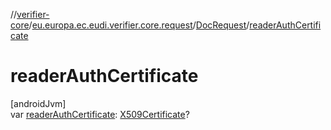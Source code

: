 //[verifier-core](../../../index.md)/[eu.europa.ec.eudi.verifier.core.request](../index.md)/[DocRequest](index.md)/[readerAuthCertificate](reader-auth-certificate.md)

# readerAuthCertificate

[androidJvm]\
var [readerAuthCertificate](reader-auth-certificate.md): [X509Certificate](https://developer.android.com/reference/kotlin/java/security/cert/X509Certificate.html)?
